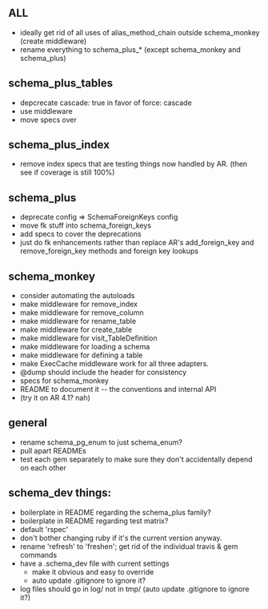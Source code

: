 ## ALL

* ideally get rid of all uses of alias_method_chain outside schema_monkey (create middleware)
* rename everything to schema_plus_* (except schema_monkey and schema_plus)

## schema_plus_tables

* depcrecate cascade: true in favor of force: cascade
* use middleware
* move specs over

## schema_plus_index
* remove index specs that are testing things now handled by AR.  (then see if coverage is still 100%)

## schema_plus
* deprecate config => SchemaForeignKeys config
* move fk stuff into schema_foreign_keys
* add specs to cover the deprecations
* just do fk enhancements rather than replace AR's add_foreign_key and remove_foreign_key methods and foreign key lookups

## schema_monkey
* consider automating the autoloads
* make middleware for remove_index
* make middleware for remove_column
* make middleware for rename_table
* make middleware for create_table
* make middleware for visit_TableDefinition
* make middleware for loading a schema
* make middleware for defining a table
* make ExecCache middleware work for all three adapters.
* @dump should include the header for consistency
* specs for schema_monkey
* README to document it -- the conventions and internal API
* (try it on AR 4.1?  nah)

## general
* rename schema_pg_enum to just schema_enum?
* pull apart READMEs
* test each gem separately to make sure they don't accidentally depend on each other

## schema_dev things:

* boilerplate in README regarding the schema_plus family?
* boilerplate in README regarding test matrix?
* default 'rspec'
* don't bother changing ruby if it's the current version anyway.
* rename 'refresh' to 'freshen'; get rid of the individual travis & gem commands
* have a .schema_dev file with current settings
  * make it obvious and easy to override
  * auto update .gitignore to ignore it?
* log files should go in log/ not in tmp/ (auto update .gitignore to ignore it?)

